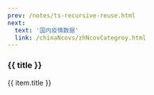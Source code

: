 ```yaml
---
prev: /notes/ts-recursive-reuse.html
next: 
  text: '国内疫情数据'
  link: /chinaNcovs/zhNcovCategroy.html
---
```


<div>
  <h3>{{ title }}</h3>
  <div class="btn-box">
    <my-button v-for="(item, i) in linkList"
               :key="i"
               :type="i % 2 == 0 ? 'primary' : 'danger'"
               @click="handleClick(item.link)">{{ item.title }}</my-button>
  </div>
</div>

<script setup>
import { ref } from 'vue'

const title = ref('海外疫情数据记录')

const linkList = ref([])

linkList.value = [{"title": "20220819-1506","link": "./20220819-1506.html"},
{"title": "20220822-0742","link": "./20220822-0742.html"},
{"title": "20220825-1046","link": "./20220825-1046.html"},
{"title": "20220826-0714","link": "./20220826-0714.html"},
{"title": "20220827-0751","link": "./20220827-0751.html"},
{"title": "20220828-0718","link": "./20220828-0718.html"},
{"title": "20220829-1909","link": "./20220829-1909.html"},
{"title": "20220830-1950","link": "./20220830-1950.html"},
{"title": "20220901-0712","link": "./20220901-0712.html"},
{"title": "20220902-1004","link": "./20220902-1004.html"},
{"title": "20220903-0718","link": "./20220903-0718.html"},
{"title": "20220904-0720","link": "./20220904-0720.html"},
{"title": "20220905-0708","link": "./20220905-0708.html"},
{"title": "20220906-0711","link": "./20220906-0711.html"},
{"title": "20220907-0747","link": "./20220907-0747.html"},
{"title": "20220908-0722","link": "./20220908-0722.html"},
{"title": "20220909-0000","link": "./20220909-0000.html"},
{"title": "20220910-0715","link": "./20220910-0715.html"},
{"title": "20220911-0733","link": "./20220911-0733.html"},
{"title": "20220912-1020","link": "./20220912-1020.html"},
{"title": "20220913-1001","link": "./20220913-1001.html"},
{"title": "20220914-0939","link": "./20220914-0939.html"},
{"title": "20220915-0719","link": "./20220915-0719.html"},
{"title": "20220916-0722","link": "./20220916-0722.html"},
{"title": "20220917-0720","link": "./20220917-0720.html"},
{"title": "20220918-0721","link": "./20220918-0721.html"},
{"title": "20220919-0912","link": "./20220919-0912.html"},
{"title": "20220920-0721","link": "./20220920-0721.html"},
{"title": "20220921-0722","link": "./20220921-0722.html"},
{"title": "20220922-0723","link": "./20220922-0723.html"},
{"title": "20220923-0723","link": "./20220923-0723.html"},
{"title": "20220924-1027","link": "./20220924-1027.html"},
{"title": "20220925-1022","link": "./20220925-1022.html"},
{"title": "20220926-0754","link": "./20220926-0754.html"},
{"title": "20220927-0723","link": "./20220927-0723.html"},
{"title": "20220927-1454","link": "./20220927-1454.html"},
{"title": "20220928-1037","link": "./20220928-1037.html"},
{"title": "20220929-0722","link": "./20220929-0722.html"},
{"title": "20220930-1037","link": "./20220930-1037.html"},
{"title": "20220930-1457","link": "./20220930-1457.html"},
{"title": "20221001-0959","link": "./20221001-0959.html"},
{"title": "20221002-0958","link": "./20221002-0958.html"},
{"title": "20221003-0721","link": "./20221003-0721.html"},
{"title": "20221004-0723","link": "./20221004-0723.html"},
{"title": "20221005-0719","link": "./20221005-0719.html"},
{"title": "20221006-0712","link": "./20221006-0712.html"},
{"title": "20221007-0716","link": "./20221007-0716.html"},
{"title": "20221008-0941","link": "./20221008-0941.html"},
{"title": "20221009-1031","link": "./20221009-1031.html"},
{"title": "20221010-0726","link": "./20221010-0726.html"},
{"title": "20221011-1014","link": "./20221011-1014.html"},
{"title": "20221012-0728","link": "./20221012-0728.html"},
{"title": "20221013-0737","link": "./20221013-0737.html"},
{"title": "20221014-0943","link": "./20221014-0943.html"},
{"title": "20221015-0944","link": "./20221015-0944.html"},
{"title": "20221016-1026","link": "./20221016-1026.html"},
{"title": "20221017-0726","link": "./20221017-0726.html"},
{"title": "20221018-0725","link": "./20221018-0725.html"},
{"title": "20221019-0941","link": "./20221019-0941.html"},
{"title": "20221020-0714","link": "./20221020-0714.html"},
{"title": "20221021-0957","link": "./20221021-0957.html"},
{"title": "20221022-0948","link": "./20221022-0948.html"},
{"title": "20221023-1017","link": "./20221023-1017.html"},
{"title": "20221024-0723","link": "./20221024-0723.html"},
{"title": "20221025-1049","link": "./20221025-1049.html"},
{"title": "20221026-0957","link": "./20221026-0957.html"},
{"title": "20221027-1019","link": "./20221027-1019.html"},
{"title": "20221028-0941","link": "./20221028-0941.html"},
{"title": "20221029-0725","link": "./20221029-0725.html"},
{"title": "20221030-0723","link": "./20221030-0723.html"},
{"title": "20221031-1034","link": "./20221031-1034.html"},
{"title": "20221101-0856","link": "./20221101-0856.html"},
{"title": "20221102-1005","link": "./20221102-1005.html"},
{"title": "20221103-1003","link": "./20221103-1003.html"},
{"title": "20221104-0740","link": "./20221104-0740.html"},
{"title": "20221105-0725","link": "./20221105-0725.html"},
{"title": "20221106-0951","link": "./20221106-0951.html"},
{"title": "20221107-1011","link": "./20221107-1011.html"},
]

const handleClick = (link) => {
  const a = document.createElement('a')
  a.style.display = 'none'
  a.href = link
  a.rel = 'external nofollow'
  a.target = '_blank'
  document.body.appendChild(a)
  a.click()
  document.body.removeChild(a)
}
</script>

<style lang="scss" scoped>
.btn-box {
  display: flex;
  flex-wrap: wrap;
  gap: 10px;
  max-height: 750px;
  overflow: scroll;
}
.el-button + .el-button {
  margin-left: 0;
}
</style>
